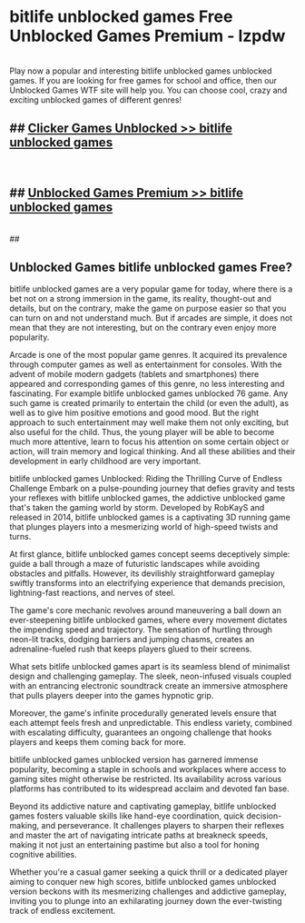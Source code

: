 # bitlife unblocked games  Free Unblocked Games Premium - lzpdw <br>
<br>
Play now a popular and interesting bitlife unblocked games unblocked games. If you are looking for free games for school and office, then our Unblocked Games WTF site will help you. You can choose cool, crazy and exciting unblocked games of different genres!


## ##  [Clicker Games Unblocked >> bitlife unblocked games](http://freeplayer.one?title=bitlife_unblocked_games&ref=UGames)
  <br>

##  ## [Unblocked Games Premium >> bitlife unblocked games](http://freeplayer.one?title=bitlife_unblocked_games&ref=UGames)
  <br>
  ##



## Unblocked Games bitlife unblocked games Free?

bitlife unblocked games are a very popular game for today, where there is a bet not on a strong immersion in the game, its reality, thought-out and details, but on the contrary, make the game on purpose easier so that you can turn on and not understand much. But if arcades are simple, it does not mean that they are not interesting, but on the contrary even enjoy more popularity.

Arcade is one of the most popular game genres. It acquired its prevalence through computer games as well as entertainment for consoles. With the advent of mobile modern gadgets (tablets and smartphones) there appeared and corresponding games of this genre, no less interesting and fascinating. For example bitlife unblocked games unblocked 76 game. Any such game is created primarily to entertain the child (or even the adult), as well as to give him positive emotions and good mood. But the right approach to such entertainment may well make them not only exciting, but also useful for the child. Thus, the young player will be able to become much more attentive, learn to focus his attention on some certain object or action, will train memory and logical thinking. And all these abilities and their development in early childhood are very important.

bitlife unblocked games Unblocked: Riding the Thrilling Curve of Endless Challenge
Embark on a pulse-pounding journey that defies gravity and tests your reflexes with bitlife unblocked games, the addictive unblocked game that's taken the gaming world by storm. Developed by RobKayS and released in 2014, bitlife unblocked games is a captivating 3D running game that plunges players into a mesmerizing world of high-speed twists and turns.

At first glance, bitlife unblocked games concept seems deceptively simple: guide a ball through a maze of futuristic landscapes while avoiding obstacles and pitfalls. However, its devilishly straightforward gameplay swiftly transforms into an electrifying experience that demands precision, lightning-fast reactions, and nerves of steel.

The game's core mechanic revolves around maneuvering a ball down an ever-steepening bitlife unblocked games, where every movement dictates the impending speed and trajectory. The sensation of hurtling through neon-lit tracks, dodging barriers and jumping chasms, creates an adrenaline-fueled rush that keeps players glued to their screens.

What sets bitlife unblocked games apart is its seamless blend of minimalist design and challenging gameplay. The sleek, neon-infused visuals coupled with an entrancing electronic soundtrack create an immersive atmosphere that pulls players deeper into the games hypnotic grip.

Moreover, the game's infinite procedurally generated levels ensure that each attempt feels fresh and unpredictable. This endless variety, combined with escalating difficulty, guarantees an ongoing challenge that hooks players and keeps them coming back for more.

bitlife unblocked games unblocked version has garnered immense popularity, becoming a staple in schools and workplaces where access to gaming sites might otherwise be restricted. Its availability across various platforms has contributed to its widespread acclaim and devoted fan base.

Beyond its addictive nature and captivating gameplay, bitlife unblocked games fosters valuable skills like hand-eye coordination, quick decision-making, and perseverance. It challenges players to sharpen their reflexes and master the art of navigating intricate paths at breakneck speeds, making it not just an entertaining pastime but also a tool for honing cognitive abilities.

Whether you're a casual gamer seeking a quick thrill or a dedicated player aiming to conquer new high scores, bitlife unblocked games unblocked version beckons with its mesmerizing challenges and addictive gameplay, inviting you to plunge into an exhilarating journey down the ever-twisting track of endless excitement.